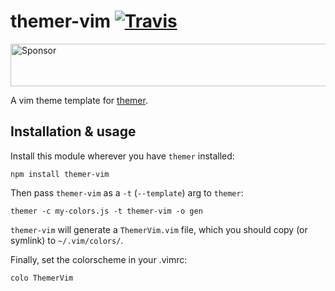 # themer-vim [![Travis](https://img.shields.io/travis/mjswensen/themer-vim.svg)](https://travis-ci.org/mjswensen/themer-vim)

<a target='_blank' rel='nofollow' href='https://app.codesponsor.io/link/hHKoUkX4tpsdAzjvSfNXFb22/mjswensen/themer-vim'>
  <img alt='Sponsor' width='888' height='68' src='https://app.codesponsor.io/embed/hHKoUkX4tpsdAzjvSfNXFb22/mjswensen/themer-vim.svg' />
</a>

A vim theme template for [themer](https://github.com/mjswensen/themer).

## Installation & usage

Install this module wherever you have `themer` installed:

    npm install themer-vim

Then pass `themer-vim` as a `-t` (`--template`) arg to `themer`:

    themer -c my-colors.js -t themer-vim -o gen

`themer-vim` will generate a `ThemerVim.vim` file, which you should copy (or symlink) to `~/.vim/colors/`.

Finally, set the colorscheme in your .vimrc:

    colo ThemerVim
